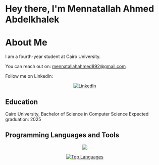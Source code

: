 # Hey there, I'm Mennatallah Ahmed Abdelkhalek

# About Me

I am a fourth-year student at Cairo University.

You can reach out on: mennatallahahmed892@gmail.com

Follow me on LinkedIn:
<p align="center">
    <a href="https://www.linkedin.com/in/mennatallah-ahmed-0b0a72277/" target="_blank" rel="noopener noreferrer">
        <img src="https://img.shields.io/badge/-LinkedIn-blue?style=for-the-badge&logo=linkedin&logoColor=white" alt="LinkedIn" />
    </a>
</p>


## Education

Cairo University, Bachelor of Science in Computer Science 
Expected graduation: 2025

## Programming Languages and Tools

<p align="center">
  <a href="https://go-skill-icons.vercel.app/">
    <img src="https://go-skill-icons.vercel.app/api/icons?i=html,css,bootstrap,js,git,github,python,cpp,sqlserver,java,spring,cs,dotnet,redhat,linux,ps,postman,xd,react,mongodb,sass,docker&perline=11" />
  </a>
</p>

<p align="center">
  <a href="https://github.com/anuraghazra/github-readme-stats">
    <img src="https://github-readme-stats.vercel.app/api/top-langs/?username=mennatallah222&layout=pie" alt="Top Languages" />
  </a>
</p>

